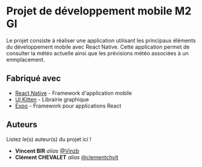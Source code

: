 # Projet de développement mobile M2 GI

Le projet consiste à réaliser une application utilisant les principaux éléments du développement mobile avec React Native. Cette application permet de consulter la météo actuelle ainsi que les prévisions météo associées à un enmplacement.

## Fabriqué avec

* [React Native](https://reactnative.dev/docs/getting-started) - Framework d'application mobile
* [UI Kitten](https://akveo.github.io/react-native-ui-kitten/) - Librairie graphique
* [Expo](https://docs.expo.io/) - Framework pour applications React

## Auteurs
Listez le(s) auteur(s) du projet ici !
* **Vincent BIR** _alias_ [@Vinzb](https://github.com/Vinzb)
* **Clément CHEVALET** _alias_ [@clementchvlt](https://github.com/clementchvlt)

